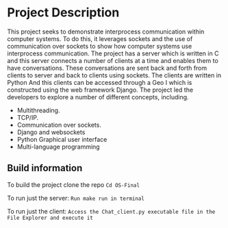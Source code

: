 # Project Description
This project seeks to demonstrate interprocess communication within computer systems. To do this, it leverages sockets and the use of communication over sockets to show how computer systems use interprocess communication. The project has a server which is written in C and this server connects a number of clients at a time and enables them to have conversations. These conversations are sent back and forth from clients to server and back to clients using sockets. The clients are written in Python And this clients can be accessed through a Geo I which is constructed using the web framework Django.
The project led the developers to explore a number of different concepts, including. 
+ Multithreading.
+ TCP/IP.
+ Communication over sockets.
+ Django and websockets
+ Python Graphical user interface
+ Multi-language programming

## Build information
To build the project clone the repo 
`Cd OS-Final`

To run just the server:
`Run make run in terminal`

To run just the client:
`Access the Chat_client.py executable file in the File Explorer and execute it`

